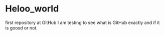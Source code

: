 # Heloo_world
first repository at GitHub
I am testing to see what is GitHub exactly and if it is goosd or not.
